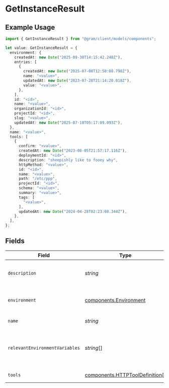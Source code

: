 # GetInstanceResult

## Example Usage

```typescript
import { GetInstanceResult } from "@gram/client/models/components";

let value: GetInstanceResult = {
  environment: {
    createdAt: new Date("2025-09-30T14:15:42.248Z"),
    entries: [
      {
        createdAt: new Date("2025-07-08T12:50:08.798Z"),
        name: "<value>",
        updatedAt: new Date("2023-07-28T21:14:20.018Z"),
        value: "<value>",
      },
    ],
    id: "<id>",
    name: "<value>",
    organizationId: "<id>",
    projectId: "<id>",
    slug: "<value>",
    updatedAt: new Date("2025-07-10T05:17:09.093Z"),
  },
  name: "<value>",
  tools: [
    {
      confirm: "<value>",
      createdAt: new Date("2023-08-05T21:57:17.116Z"),
      deploymentId: "<id>",
      description: "sheepishly like to fooey why",
      httpMethod: "<value>",
      id: "<id>",
      name: "<value>",
      path: "/etc/ppp",
      projectId: "<id>",
      schema: "<value>",
      summary: "<value>",
      tags: [
        "<value>",
      ],
      updatedAt: new Date("2024-04-28T02:23:08.344Z"),
    },
  ],
};
```

## Fields

| Field                                                                            | Type                                                                             | Required                                                                         | Description                                                                      |
| -------------------------------------------------------------------------------- | -------------------------------------------------------------------------------- | -------------------------------------------------------------------------------- | -------------------------------------------------------------------------------- |
| `description`                                                                    | *string*                                                                         | :heavy_minus_sign:                                                               | The description of the toolset                                                   |
| `environment`                                                                    | [components.Environment](../../models/components/environment.md)                 | :heavy_check_mark:                                                               | Model representing an environment                                                |
| `name`                                                                           | *string*                                                                         | :heavy_check_mark:                                                               | The name of the toolset                                                          |
| `relevantEnvironmentVariables`                                                   | *string*[]                                                                       | :heavy_minus_sign:                                                               | The environment variables that are relevant to the toolset                       |
| `tools`                                                                          | [components.HTTPToolDefinition](../../models/components/httptooldefinition.md)[] | :heavy_check_mark:                                                               | The list of tools                                                                |